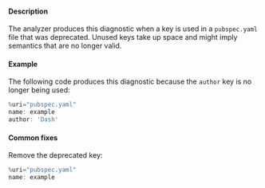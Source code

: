 #### Description

The analyzer produces this diagnostic when a key is used in a
`pubspec.yaml` file that was deprecated. Unused keys take up space and
might imply semantics that are no longer valid.

#### Example

The following code produces this diagnostic because the `author` key is no
longer being used:

```dart
%uri="pubspec.yaml"
name: example
author: 'Dash'
```

#### Common fixes

Remove the deprecated key:

```dart
%uri="pubspec.yaml"
name: example
```